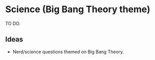 Science (Big Bang Theory theme)
===============================

TO DO.


Ideas
-----
* Nerd/science questions themed on Big Bang Theory.
